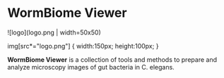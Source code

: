 # WormBiome Viewer

![logo](logo.png | width=50x50)

img[src*="logo.png"] {
   width:150px;
   height:100px;
}

**WormBiome Viewer** is a collection of tools and methods to prepare and analyze microscopy images of gut bacteria in C. elegans. 
